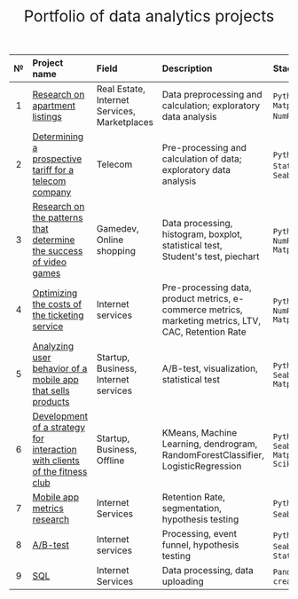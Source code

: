 <h1 style="font-weight:normal" align="center">
	&nbsp;Portfolio of data analytics projects&nbsp;
</h1>
<br>


|№|Project name|Field|Description|Stack|
|:-----:|:-----|:-----|:-----|:-----|
|1|[Research on apartment listings](https://github.com/josephbaib/da_portfolio/tree/main/flats)|Real Estate, Internet Services, Marketplaces|Data preprocessing and calculation; exploratory data analysis| `Python` `Pandas` `Matplotlib` `NumPy` `Seaborn`|
|2|[Determining a prospective tariff for a telecom company](https://github.com/josephbaib/da_portfolio/tree/main/telecom)|Telecom|Pre-processing and calculation of data; exploratory data analysis| `Python` `Pandas` `Stats` `NumPy` `Seaborn`|
|3|[Research on the patterns that determine the success of video games](https://github.com/josephbaib/da_portfolio/tree/main/videogames_market)|Gamedev, Online shopping|Data processing, histogram, boxplot, statistical test, Student's test, piechart| `Python` `Pandas` `NumPy` `Matplotlib`|
|4|[Optimizing the costs of the ticketing service](https://github.com/josephbaib/da_portfolio/tree/main/tickets)|Internet services|Pre-processing data, product metrics, e-commerce metrics, marketing metrics, LTV, CAC, Retention Rate| `Python` `Pandas` `NumPy` `Matplotlib`|
|5|[Analyzing user behavior of a mobile app that sells products](https://github.com/josephbaib/da_portfolio/tree/main/mobile_app)|Startup, Business, Internet services|A/B-test, visualization, statistical test| `Python` `Pandas` `Seaborn` `Matplotlib`|
|6|[Development of a strategy for interaction with clients of the fitness club](https://github.com/josephbaib/da_portfolio/tree/main/gym)|Startup, Business, Offline|KMeans, Machine Learning, dendrogram, RandomForestClassifier, LogisticRegression| `Python` `Pandas` `Seaborn` `Matplotlib` `Scikit-learn`|
|7|[Mobile app metrics research](https://github.com/josephbaib/da_portfolio/tree/main/final_mobile_usersgroup)|Internet Services|Retention Rate, segmentation, hypothesis testing| `Python` `Pandas` `Seaborn` `NumPy`|
|8|[A/B-test](https://github.com/josephbaib/da_portfolio/tree/main/final_a:b)|Internet services|Processing, event funnel, hypothesis testing| `Python` `Pandas` `Seaborn` `NumPy` `Stats`|
|9|[SQL](https://github.com/josephbaib/da_portfolio/tree/main/final_sql)|Internet Services|Data processing, data uploading| `Pandas` `SQL` `create_engine`|
